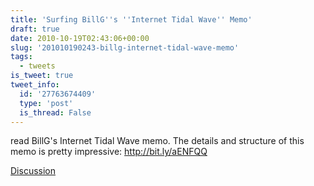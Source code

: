 ```yaml
---
title: 'Surfing BillG''s ''Internet Tidal Wave'' Memo'
draft: true
date: 2010-10-19T02:43:06+00:00
slug: '201010190243-billg-internet-tidal-wave-memo'
tags:
  - tweets
is_tweet: true
tweet_info:
  id: '27763674409'
  type: 'post'
  is_thread: False
---
```




read BillG's Internet Tidal Wave memo. The details and structure of this memo is pretty impressive: http://bit.ly/aENFQQ

[Discussion](https://x.com/sytelus/status/27763674409)
